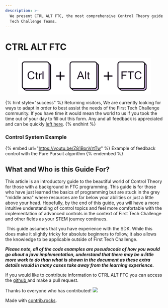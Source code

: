 ```yaml
---
description: >-
  We present CTRL ALT FTC, the most comprehensive Control Theory guide for FIRST
  Tech Challenge Teams.
---
```


# CTRL ALT FTC

<figure><img src=".gitbook/assets/Screen Shot 2022-11-21 at 2.32.34 AM.png" alt=""><figcaption></figcaption></figure>

{% hint style="success" %}
Returning visitors, We are currently looking for ways to adapt in order to best assist the needs of the First Tech Challenge community. If you have time it would mean the world to us if you took the time out of your day to fill out this form. Any and all feedback is appreciated and can be quickly [left here](https://docs.google.com/forms/d/e/1FAIpQLScnAANnEH6ahHE7eQSAwdwcxpJuJWk-fX8zdBFKi6WB80BJfQ/viewform).
{% endhint %}

### Control System Example

{% embed url="https://youtu.be/Z81BonVrtTw" %}
Example of feedback control with the Pure Pursuit algorithm
{% endembed %}

## What and Who is this Guide For?

This article is an introductory guide to the beautiful world of Control Theory for those with a background in FTC programming. This guide is for those who have just learned the basics of programming but are stuck in the grey "middle area" where resources are far below your abilities or just a little above your head. Hopefully, by the end of this guide, you will have a more intuitive understanding of control topics and feel more comfortable with the implementation of advanced controls in the context of First Tech Challenge and other fields as your STEM journey continues.

‌ This guide assumes that you have experience with the SDK. While this does make it slightly tricky for absolute beginners to follow, it also allows the knowledge to be applicable outside of First Tech Challenge.

_**Please note, all of the code examples are pseudocode of how you would go about a java implementation, understand that there may be a little more work to do than what is shown in the document as these extra details would in many cases take away from the learning experience.**_

If you would like to contribute information to CTRL ALT FTC you can access the [github ](https://github.com/BenCaunt/CTRL-ALT-FTC)and make a pull request.

Thanks to everyone who has contributed! [![](https://contrib.rocks/image?repo=BenCaunt/CTRL-ALT-FTC)](https://github.com/BenCaunt/CTRL-ALT-FTC/graphs/contributors)

Made with [contrib.rocks](https://contrib.rocks).
